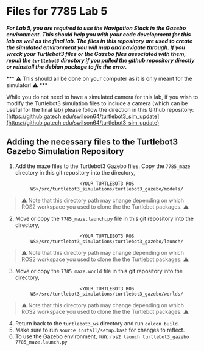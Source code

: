 # Files for 7785 Lab 5

***For Lab 5, you are required to use the Navigation Stack in the Gazebo environment. This should help you with your code development for this lab as well as the final lab. The files in this repository are used to create the simulated environment you will map and navigate through. If you wreck your Turtlebot3 files or the Gazebo files associated with them, repull the `turtlebot3` directory if you pulled the github repository directly or reinstall the debian package to fix the error.***

*** :warning: This should all be done on your computer as it is only meant for the simulator! :warning: ***

While you do not need to have a simulated camera for this lab, if you wish to modify the Turtlebot3 simulation files to include a camera (which can be useful for the final lab) please follow the direction in this Github repository: [https://github.gatech.edu/swilson64/turtlebot3_sim_update](https://github.gatech.edu/swilson64/turtlebot3_sim_update)


## Adding the necessary files to the Turtlebot3 Gazebo Simulation Repository

1. Add the maze files to the Turtlebot3 Gazebo files. Copy the `7785_maze` directory in this git repository into the directory,
        <p style="text-align: center;"> `<YOUR TURTLEBOT3 ROS WS>/src/turtlebot3_simulations/turtlebot3_gazebo/models/` </p>

> :warning: Note that this directory path may change depending on which ROS2 workspace you used to clone the the Turtlebot packages. :warning:

2. Move or copy the `7785_maze.launch.py` file in this git repository into the directory,
        <p style="text-align: center;"> `<YOUR TURTLEBOT3 ROS WS>/src/turtlebot3_simulations/turtlebot3_gazebo/launch/` </p>

> :warning: Note that this directory path may change depending on which ROS2 workspace you used to clone the the Turtlebot packages. :warning:

3. Move or copy the `7785_maze.world` file in this git repository into the directory,
        <p style="text-align: center;"> `<YOUR TURTLEBOT3 ROS WS>/src/turtlebot3_simulations/turtlebot3_gazebo/worlds/` </p>

> :warning: Note that this directory path may change depending on which ROS2 workspace you used to clone the the Turtlebot packages. :warning:

4. Return back to the `turtlebot3_ws` directory and run `colcon build`.
5. Make sure to run `source install/setup.bash` for changes to reflect.
6. To use the Gazebo environment, run:
`ros2 launch turtlebot3_gazebo 7785_maze.launch.py `
